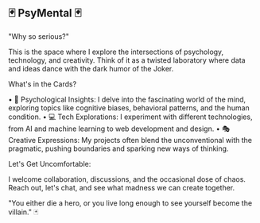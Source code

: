 ## 🃏 PsyMental 🃏 

"Why so serious?" 

This is the space where I explore the intersections of psychology, technology, and creativity. Think of it as a twisted laboratory where data and ideas dance with the dark humor of the Joker.

What's in the Cards?

• 🧠 Psychological Insights: I delve into the fascinating world of the mind, exploring topics like cognitive biases, behavioral patterns, and the human condition.
• 💻 Tech Explorations: I experiment with different technologies, from AI and machine learning to web development and design. 
• 🎭 Creative Expressions: My projects often blend the unconventional with the pragmatic, pushing boundaries and sparking new ways of thinking.

Let's Get Uncomfortable: 

I welcome collaboration, discussions, and the occasional dose of chaos. Reach out, let's chat, and see what madness we can create together.

"You either die a hero, or you live long enough to see yourself become the villain." 🃏

